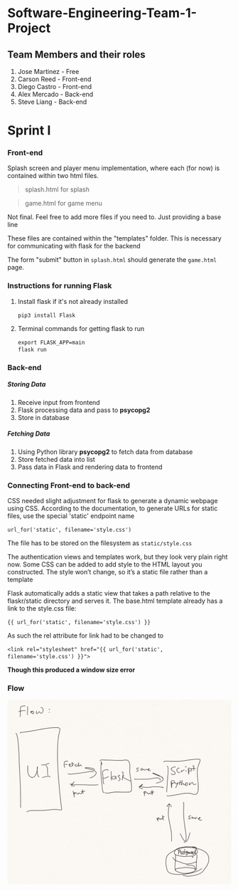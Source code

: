 # Software-Engineering-Team-1-Project

## Team Members and their roles
1. Jose Martinez - Free
1. Carson Reed - Front-end
1. Diego Castro - Front-end
1. Alex Mercado - Back-end
1. Steve Liang - Back-end



# Sprint I
### Front-end
Splash screen and player menu implementation, where each (for now) is contained within two html files.
>splash.html for splash

>game.html for game menu

Not final. Feel free to add more files if you need to. Just providing a base line

These files are contained within the "templates" folder. This is necessary for communicating with flask for the backend

The form "submit" button in `splash.html` should generate the `game.html` page.

### Instructions for running Flask
1. Install flask if it's not already installed 
   ```
   pip3 install Flask
   ```
2. Terminal commands for getting flask to run
   ```
   export FLASK_APP=main
   flask run
   ```
   



### Back-end

##### Storing Data
1. Receive input from frontend
1. Flask processing data and pass to **psycopg2**
1. Store in database

##### Fetching Data
1. Using Python library **psycopg2** to fetch data from database
1. Store fetched data into list
1. Pass data in Flask and rendering data to frontend

### Connecting Front-end to back-end
CSS needed slight adjustment for flask to generate a dynamic webpage using CSS. According to the documentation, to generate URLs for static files, use the special 'static' endpoint name
```
url_for('static', filename='style.css')
```
The file has to be stored on the filesystem as ```static/style.css```

The authentication views and templates work, but they look very plain right now. Some CSS can be added to add style
to the HTML layout you constructed. The style won’t change, so it’s a static file rather than a template

Flask automatically adds a static view that takes a path relative to the flaskr/static directory and serves it.
The base.html template already has a link to the style.css file:

```
{{ url_for('static', filename='style.css') }}
```
As such the rel attribute for link had to be changed to
```
<link rel="stylesheet" href="{{ url_for('static', filename='style.css') }}">
```
**Though this produced a window size error**







### Flow
![flow](flow.png)


